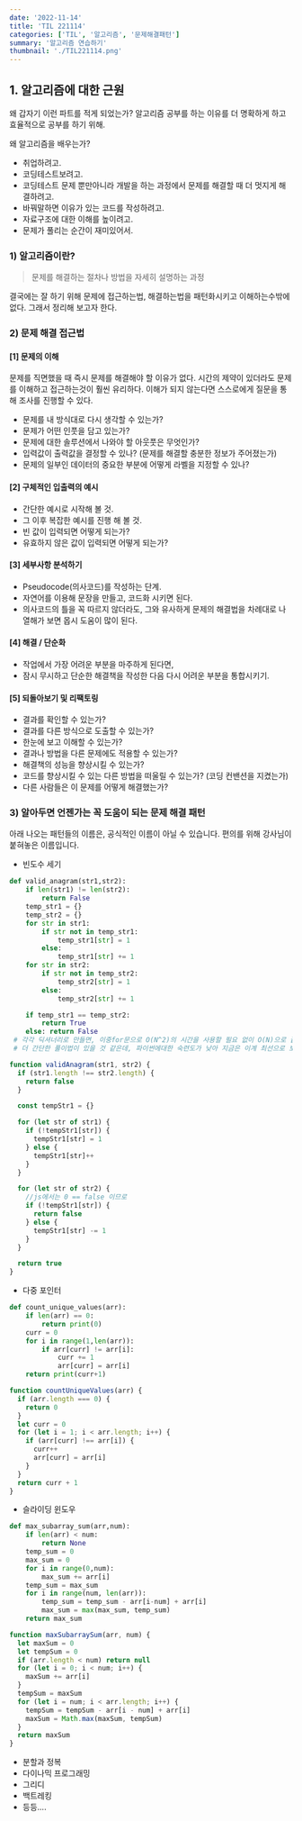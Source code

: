 ```yaml
---
date: '2022-11-14'
title: 'TIL 221114'
categories: ['TIL', '알고리즘', '문제해결패턴']
summary: '알고리즘 연습하기'
thumbnail: './TIL221114.png'
---
```


## 1. 알고리즘에 대한 근원

왜 갑자기 이런 파트를 적게 되었는가?
알고리즘 공부를 하는 이유를 더 명확하게 하고 효율적으로 공부를 하기 위해.

왜 알고리즘을 배우는가?

- 취업하려고.
- 코딩테스트보려고.
- 코딩테스트 문제 뿐만아니라 개발을 하는 과정에서 문제를 해결할 때 더 멋지게 해결하려고.
- 바꿔말하면 이유가 있는 코드를 작성하려고.
- 자료구조에 대한 이해를 높이려고.
- 문제가 풀리는 순간이 재미있어서.

### 1) 알고리즘이란?

> 문제를 해결하는 절차나 방법을 자세히 설명하는 과정

결국에는 잘 하기 위해 문제에 접근하는법, 해결하는법을 패턴화시키고 이해하는수밖에 없다. 그래서 정리해 보고자 한다.

### 2) 문제 해결 접근법

#### [1] 문제의 이해

문제를 직면했을 때 즉시 문제를 해결해야 할 이유가 없다.
시간의 제약이 있더라도 문제를 이해하고 접근하는것이 훨씬 유리하다.
이해가 되지 않는다면 스스로에게 질문을 통해 조사를 진행할 수 있다.

- 문제를 내 방식대로 다시 생각할 수 있는가?
- 문제가 어떤 인풋을 담고 있는가?
- 문제에 대한 솔루션에서 나와야 할 아웃풋은 무엇인가?
- 입력값이 출력값을 결정할 수 있나?
  (문제를 해결할 충분한 정보가 주어졌는가)
- 문제의 일부인 데이터의 중요한 부분에 어떻게 라벨을 지정할 수 있나?

#### [2] 구체적인 입출력의 예시

- 간단한 예시로 시작해 볼 것.
- 그 이후 복잡한 예시를 진행 해 볼 것.
- 빈 값이 입력되면 어떻게 되는가?
- 유효하지 않은 값이 입력되면 어떻게 되는가?

#### [3] 세부사항 분석하기

- Pseudocode(의사코드)를 작성하는 단계.
- 자연어를 이용해 문장을 만들고, 코드화 시키면 된다.
- 의사코드의 틀을 꼭 따르지 않더라도, 그와 유사하게 문제의 해결법을 차례대로 나열해가 보면 몹시 도움이 많이 된다.

#### [4] 해결 / 단순화

- 작업에서 가장 어려운 부분을 마주하게 된다면,
- 잠시 무시하고 단순한 해결책을 작성한 다음 다시 어려운 부분을 통합시키기.

#### [5] 되돌아보기 및 리팩토링

- 결과를 확인할 수 있는가?
- 결과를 다른 방식으로 도출할 수 있는가?
- 한눈에 보고 이해할 수 있는가?
- 결과나 방법을 다른 문제에도 적용할 수 있는가?
- 해결책의 성능을 향상시킬 수 있는가?
- 코드를 향상시킬 수 있는 다른 방법을 떠울릴 수 있는가?
  (코딩 컨밴션을 지켰는가)
- 다른 사람들은 이 문제를 어떻게 해결했는가?

### 3) 알아두면 언젠가는 꼭 도움이 되는 문제 해결 패턴

아래 나오는 패턴들의 이름은, 공식적인 이름이 아닐 수 있습니다. 편의를 위해 강사님이 붙혀놓은 이름입니다.

- 빈도수 세기

```py
def valid_anagram(str1,str2):
    if len(str1) != len(str2):
        return False
    temp_str1 = {}
    temp_str2 = {}
    for str in str1:
        if str not in temp_str1:
            temp_str1[str] = 1
        else:
            temp_str1[str] += 1
    for str in str2:
        if str not in temp_str2:
            temp_str2[str] = 1
        else:
            temp_str2[str] += 1

    if temp_str1 == temp_str2:
        return True
    else: return False
 # 각각 딕셔너리로 만들면, 이중for문으로 O(N^2)의 시간을 사용할 필요 없이 O(N)으로 끝낼 수 있다.
 # 더 간단한 풀이법이 있을 것 같은데, 파이썬에대한 숙련도가 낮아 지금은 이계 최선으로 보인다...
```

```js
function validAnagram(str1, str2) {
  if (str1.length !== str2.length) {
    return false
  }

  const tempStr1 = {}

  for (let str of str1) {
    if (!tempStr1[str]) {
      tempStr1[str] = 1
    } else {
      tempStr1[str]++
    }
  }

  for (let str of str2) {
    //js에서는 0 == false 이므로
    if (!tempStr1[str]) {
      return false
    } else {
      tempStr1[str] -= 1
    }
  }

  return true
}
```

- 다중 포인터

```py
def count_unique_values(arr):
    if len(arr) == 0:
        return print(0)
    curr = 0
    for i in range(1,len(arr)):
        if arr[curr] != arr[i]:
            curr += 1
            arr[curr] = arr[i]
    return print(curr+1)
```

```js
function countUniqueValues(arr) {
  if (arr.length === 0) {
    return 0
  }
  let curr = 0
  for (let i = 1; i < arr.length; i++) {
    if (arr[curr] !== arr[i]) {
      curr++
      arr[curr] = arr[i]
    }
  }
  return curr + 1
}
```

- 슬라이딩 윈도우

```py
def max_subarray_sum(arr,num):
    if len(arr) < num:
        return None
    temp_sum = 0
    max_sum = 0
    for i in range(0,num):
        max_sum += arr[i]
    temp_sum = max_sum
    for i in range(num, len(arr)):
        temp_sum = temp_sum - arr[i-num] + arr[i]
        max_sum = max(max_sum, temp_sum)
    return max_sum
```

```js
function maxSubarraySum(arr, num) {
  let maxSum = 0
  let tempSum = 0
  if (arr.length < num) return null
  for (let i = 0; i < num; i++) {
    maxSum += arr[i]
  }
  tempSum = maxSum
  for (let i = num; i < arr.length; i++) {
    tempSum = tempSum - arr[i - num] + arr[i]
    maxSum = Math.max(maxSum, tempSum)
  }
  return maxSum
}
```

- 분할과 정복
- 다이나믹 프로그래밍
- 그리디
- 백트레킹
- 등등....
